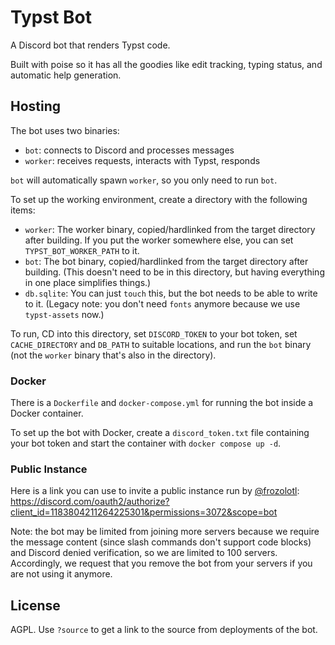 # Typst Bot

A Discord bot that renders Typst code.

Built with poise so it has all the goodies like edit tracking, typing status, and automatic help generation.

## Hosting

The bot uses two binaries:

- `bot`: connects to Discord and processes messages
- `worker`: receives requests, interacts with Typst, responds

`bot` will automatically spawn `worker`, so you only need to run `bot`.

To set up the working environment, create a directory with the following items:

- `worker`: The worker binary, copied/hardlinked from the target directory after building. If you put the worker somewhere else, you can set `TYPST_BOT_WORKER_PATH` to it.
- `bot`: The bot binary, copied/hardlinked from the target directory after building. (This doesn't need to be in this directory, but having everything in one place simplifies things.)
- `db.sqlite`: You can just `touch` this, but the bot needs to be able to write to it.
(Legacy note: you don't need `fonts` anymore because we use `typst-assets` now.)

To run, CD into this directory, set `DISCORD_TOKEN` to your bot token, set `CACHE_DIRECTORY` and `DB_PATH` to suitable locations, and run the `bot` binary (not the `worker` binary that's also in the directory).

### Docker

There is a `Dockerfile` and `docker-compose.yml` for running the bot inside a Docker container.

To set up the bot with Docker, create a `discord_token.txt` file containing your bot token and start the container with `docker compose up -d`.

### Public Instance

Here is a link you can use to invite a public instance run by [@frozolotl](https://github.com/frozolotl): https://discord.com/oauth2/authorize?client_id=1183804211264225301&permissions=3072&scope=bot

Note: the bot may be limited from joining more servers because we require the message content (since slash commands don't support code blocks) and Discord denied verification, so we are limited to 100 servers. Accordingly, we request that you remove the bot from your servers if you are not using it anymore.

## License

AGPL. Use `?source` to get a link to the source from deployments of the bot.
